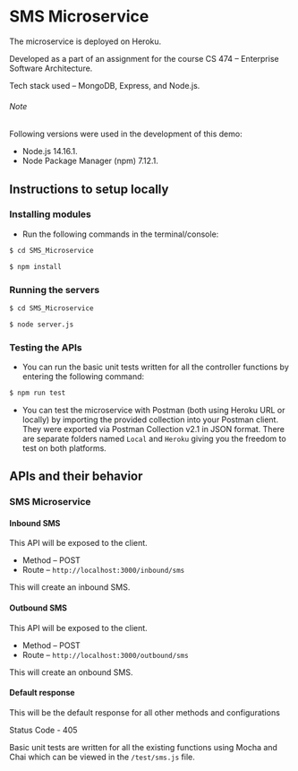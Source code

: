 # SMS Microservice
 
The microservice is deployed on Heroku.

Developed as a part of an assignment for the course CS 474 – Enterprise Software Architecture.

Tech stack used – MongoDB, Express, and Node.js.

###### Note 
Following versions were used in the development of this demo:
- Node.js 14.16.1.
- Node Package Manager (npm) 7.12.1.

## Instructions to setup locally
### Installing modules
- Run the following commands in the terminal/console:
```bash
$ cd SMS_Microservice

$ npm install
```

### Running the servers
```bash
$ cd SMS_Microservice

$ node server.js
```
### Testing the APIs
- You can run the basic unit tests written for all the controller functions by entering the following command:
```bash
$ npm run test
```
- You can test the microservice with Postman (both using Heroku URL or locally) by importing the provided collection into your Postman client. They were exported via Postman Collection v2.1 in JSON format. There are separate folders named ```Local``` and ```Heroku``` giving you the freedom to test on both platforms.

## APIs and their behavior
### SMS Microservice
#### Inbound SMS
This API will be exposed to the client.

- Method – POST
- Route – ```http://localhost:3000/inbound/sms```

This will create an inbound SMS.

#### Outbound SMS
This API will be exposed to the client.

- Method – POST
- Route – ```http://localhost:3000/outbound/sms```

This will create an onbound SMS.

#### Default response
This will be the default response for all other methods and configurations

Status Code - 405

Basic unit tests are written for all the existing functions using Mocha and Chai which can be viewed in the ```/test/sms.js``` file.
